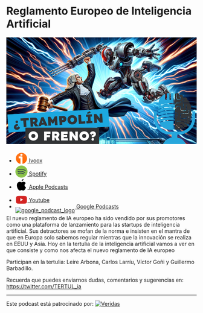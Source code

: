 # Reglamento Europeo de Inteligencia Artificial

![](res/2024-03-01-10-28-28.png)

- [<img src="../../res/ivoox-icon-256.webp" alt="ivoox_logo" width="32" style="position: relative; top: 5px;"> Ivoox](https://go.ivoox.com/rf/125150600)
- [<img src="../../res/spotify-icon-256.webp" alt="spotify_logo" width="32" style="position: relative; top: 5px;"> Spotify](https://open.spotify.com/episode/0cCC9vESVr4Ydgk7aQmQeD?si=cpaY62fsTmuC89j7vDEZqw)
- [<img src="../../res/apple-icon-256.webp" alt="apple_logo" width="32" style="position: relative; top: 5px;"> Apple Podcasts](https://podcasts.apple.com/us/podcast/reglamento-europeo-de-inteligencia-artificial/id1669083682?i=1000647642465)
- [<img src="../../res/youtube-icon-256.png" alt="youtube_logo" width="32" style="position: relative; top: 10px;"> Youtube](https://youtu.be/O2xjE2BhI2I)
- [<img src="https://cdn.iconscout.com/icon/free/png-256/free-google-podcasts-2038772-1721669.png" alt="google_podcast_logo" width="32" style="position: relative; top: 10px;"> Google Podcasts](https://podcasts.google.com/feed/aHR0cHM6Ly93d3cuaXZvb3guY29tL3BvZGNhc3QtdGVydHVsaWEtaW50ZWxpZ2VuY2lhLWFydGlmaWNpYWxfZmdfZjExODE1MzExX2ZpbHRyb18xLnhtbA/episode/aHR0cHM6Ly93d3cuaXZvb3guY29tLzEyNTE1MDYwMA?sa=X&ved=0CAUQkfYCahcKEwjIvN-o7tKEAxUAAAAAHQAAAAAQAQ)

El nuevo reglamento de IA europeo ha sido vendido por sus promotores como una plataforma de lanzamiento para las startups de inteligencia artificial. Sus detractores se mofan de la norma e insisten en el mantra de que en Europa solo sabemos regular mientras que la innovación se realiza en EEUU y Asia. Hoy en la tertulia de la inteligencia artificial vamos a ver en que consiste y como nos afecta el nuevo reglamento de IA europeo

Participan en la tertulia: Leire Arbona, Carlos Larríu, Víctor Goñi y Guillermo Barbadillo.

Recuerda que puedes enviarnos dudas, comentarios y sugerencias en: <https://twitter.com/TERTUL_ia>

---

Este podcast está patrocinado por:  [<img src="https://veridas.com/wp-content/uploads/2021/08/VERIDAS-logo-azul-coral-rgb-592x131-1.png.webp" alt="Veridas" width="64" style="position: relative; top: 0px;">](https://veridas.com/)
